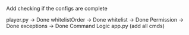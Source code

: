 Add checking if the configs are complete


player.py -> Done
whitelistOrder -> Done
whitelist -> Done
Permission -> Done
exceptions -> Done
Command Logic
app.py (add all cmds)

